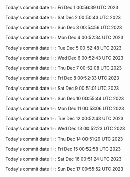 Today's commit date ✨ : Fri Dec 1 00:56:39 UTC 2023 

Today's commit date ✨ : Sat Dec 2 00:50:43 UTC 2023 

Today's commit date ✨ : Sun Dec 3 00:54:56 UTC 2023 

Today's commit date ✨ : Mon Dec 4 00:52:34 UTC 2023 

Today's commit date ✨ : Tue Dec 5 00:52:48 UTC 2023 

Today's commit date ✨ : Wed Dec 6 00:52:43 UTC 2023 

Today's commit date ✨ : Thu Dec 7 00:52:08 UTC 2023 

Today's commit date ✨ : Fri Dec 8 00:52:33 UTC 2023 

Today's commit date ✨ : Sat Dec 9 00:51:01 UTC 2023 

Today's commit date ✨ : Sun Dec 10 00:55:44 UTC 2023 

Today's commit date ✨ : Mon Dec 11 00:53:06 UTC 2023 

Today's commit date ✨ : Tue Dec 12 00:52:43 UTC 2023 

Today's commit date ✨ : Wed Dec 13 00:52:23 UTC 2023 

Today's commit date ✨ : Thu Dec 14 00:51:29 UTC 2023 

Today's commit date ✨ : Fri Dec 15 00:52:58 UTC 2023 

Today's commit date ✨ : Sat Dec 16 00:51:24 UTC 2023 

Today's commit date ✨ : Sun Dec 17 00:55:52 UTC 2023 


